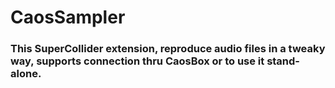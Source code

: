 # CaosSampler

### This SuperCollider extension, reproduce audio files in a tweaky way, supports connection thru CaosBox or to use it stand-alone.

